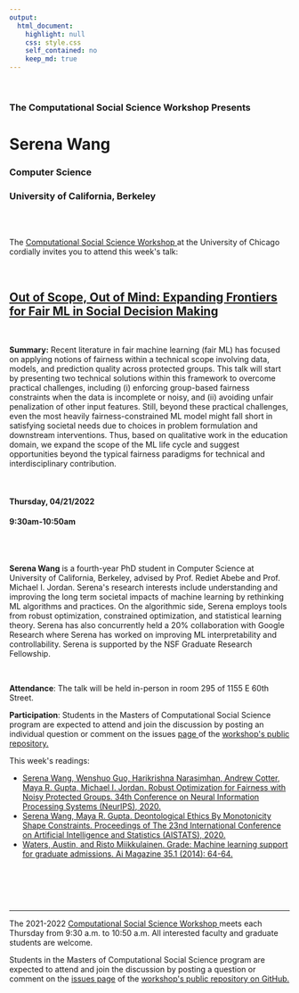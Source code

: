 ```yaml
---
output:
  html_document:
    highlight: null
    css: style.css
    self_contained: no
    keep_md: true
---
```






<br>

<h3 class=pfblock-header> The Computational Social Science Workshop Presents </h3>

<h1 class=pfblock-header3> Serena Wang</h1>
<h3 class=pfblock-header3> Computer Science </h3>
<h3 class=pfblock-header3> University of California, Berkeley </h3>

<br><br>



<p class=pfblock-header3>The <a href="https://macss.uchicago.edu/content/computation-workshop"> Computational Social Science Workshop </a> at the University of Chicago cordially invites you to attend this week's talk:</p>



<br>

<div class=pfblock-header3>
<h2 class=pfblock-header>
  <a href=https://github.com/uchicago-computation-workshop/Spring2022/tree/master/04-21_Wang> Out of Scope, Out of Mind: Expanding Frontiers for Fair ML in Social Decision Making </a>
</h2>

<br>
</div>



<p class=footertext2>

**Summary:** Recent literature in fair machine learning (fair ML) has focused on applying notions of fairness within a technical scope involving data, models, and prediction quality across protected groups. This talk will start by presenting two technical solutions within this framework to overcome practical challenges, including (i) enforcing group-based fairness constraints when the data is incomplete or noisy, and (ii) avoiding unfair penalization of other input features. Still, beyond these practical challenges, even the most heavily fairness-constrained ML model might fall short in satisfying societal needs due to choices in problem formulation and downstream interventions. Thus, based on qualitative work in the education domain, we expand the scope of the ML life cycle and suggest opportunities beyond the typical fairness paradigms for technical and interdisciplinary contribution.

</p>

<br>

<h4 class=pfblock-header3> Thursday, 04/21/2022 </h4>
<h4 class=pfblock-header3> 9:30am-10:50am </h4>

<br><br>

<p class=footertext2>

**Serena Wang** is a fourth-year PhD student in Computer Science at University of California, Berkeley, advised by Prof. Rediet Abebe and Prof. Michael I. Jordan. Serena's research interests include understanding and improving the long term societal impacts of machine learning by rethinking ML algorithms and practices. On the algorithmic side, Serena employs tools from robust optimization, constrained optimization, and statistical learning theory. Serena has also concurrently held a 20% collaboration with Google Research where Serena has worked on improving ML interpretability and controllability. Serena is supported by the NSF Graduate Research Fellowship.


</p>

<br>

<p class=footertext2>

**Attendance**: The talk will be held in-person in room 295 of 1155 E 60th Street.
</p>

<p class=footertext2>

**Participation**: Students in the Masters of Computational Social Science program are expected to attend and join the discussion by posting an individual question or comment on the issues <a href= https://github.com/uchicago-computation-workshop/Spring2022/issues/4> page </a> of the <a href="https://github.com/uchicago-computation-workshop"> workshop's public repository.</a>

This week's readings:

- [Serena Wang, Wenshuo Guo, Harikrishna Narasimhan, Andrew Cotter, Maya R. Gupta, Michael I. Jordan. Robust Optimization for Fairness with Noisy Protected Groups. 34th Conference on Neural Information Processing Systems (NeurIPS), 2020.](https://github.com/uchicago-computation-workshop/Spring2022/blob/master/04-21_Wang/wang_1.pdf)
- [Serena Wang, Maya R. Gupta. Deontological Ethics By Monotonicity Shape Constraints. Proceedings of The 23nd International Conference on Artificial Intelligence and Statistics (AISTATS), 2020.](https://github.com/uchicago-computation-workshop/Spring2022/blob/master/04-21_Wang/wang_reading2.pdf)
- [Waters, Austin, and Risto Miikkulainen. Grade: Machine learning support for graduate admissions. Ai Magazine 35.1 (2014): 64-64.](https://github.com/uchicago-computation-workshop/Spring2022/blob/master/04-21_Wang/wang_3.pdf)

<br>

<br><br>

---

<p class=footertext> The 2021-2022 <a href="https://macss.uchicago.edu/content/computation-workshop"> Computational Social Science Workshop </a> meets each Thursday from 9:30 a.m. to 10:50 a.m. All interested faculty and graduate students are welcome.</p>



<p class=footertext>Students in the Masters of Computational Social Science program are expected to attend and join the discussion by posting a question or comment on the <a href=https://github.com/uchicago-computation-workshop/Spring2022/issues/4>issues page</a> of the <a href=https://github.com/uchicago-computation-workshop/Spring2022/tree/master/04-21_Wang>workshop's public repository on GitHub.</a></p>
